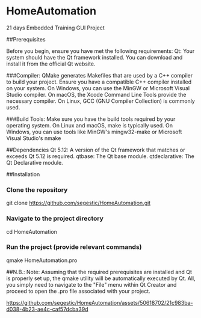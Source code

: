 # HomeAutomation
21 days Embedded Training GUI Project

##Prerequisites

Before you begin, ensure you have met the following requirements:
Qt: Your system should have the Qt framework installed. You can download and install it from the official Qt website.

###Compiler:
QMake generates Makefiles that are used by a C++ compiler to build your project. Ensure you have a compatible C++ compiler installed on your system.
On Windows, you can use the MinGW or Microsoft Visual Studio compiler.
On macOS, the Xcode Command Line Tools provide the necessary compiler.
On Linux, GCC (GNU Compiler Collection) is commonly used.

###Build Tools:
Make sure you have the build tools required by your operating system. On Linux and macOS, make is typically used. On Windows, you can use tools like MinGW's mingw32-make or Microsoft Visual Studio's nmake

##Dependencies
Qt 5.12: A version of the Qt framework that matches or exceeds Qt 5.12 is required.
qtbase: The Qt base module.
qtdeclarative: The Qt Declarative module.

##Installation
### Clone the repository
git clone https://github.com/segestic/HomeAutomation.git

### Navigate to the project directory
cd HomeAutomation

### Run the project (provide relevant commands)
qmake HomeAutomation.pro


##N.B.: Note: Assuming that the required prerequisites are installed and Qt is properly set up, the qmake utility will be automatically executed by Qt. All, you simply need to navigate to the "File" menu within Qt Creator and proceed to open the .pro file associated with your project.

https://github.com/segestic/HomeAutomation/assets/50618702/21c983ba-d038-4b23-ae4c-caf57dcba39d

